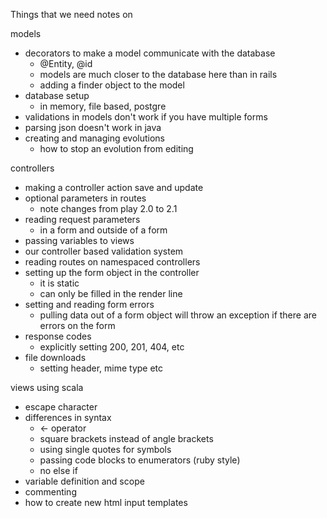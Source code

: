 Things that we need notes on

models
- decorators to make a model communicate with the database
  - @Entity, @id
  - models are much closer to the database here than in rails
  - adding a finder object to the model
- database setup
  - in memory, file based, postgre
- validations in models don't work if you have multiple forms
- parsing json doesn't work in java
- creating and managing evolutions
  - how to stop an evolution from editing

controllers
- making a controller action save and update
- optional parameters in routes
  - note changes from play 2.0 to 2.1
- reading request parameters
  - in a form and outside of a form
- passing variables to views
- our controller based validation system
- reading routes on namespaced controllers
- setting up the form object in the controller
  - it is static
  - can only be filled in the render line
- setting and reading form errors
  - pulling data out of a form object will throw an exception if there are errors on the form
- response codes
  - explicitly setting 200, 201, 404, etc
- file downloads
  - setting header, mime type etc

views using scala
- escape character
- differences in syntax
  - <- operator
  - square brackets instead of angle brackets
  - using single quotes for symbols
  - passing code blocks to enumerators (ruby style)
  - no else if
- variable definition and scope
- commenting
- how to create new html input templates

